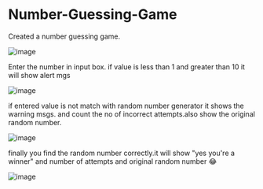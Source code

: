 # Number-Guessing-Game

Created a number guessing game.

![image](https://user-images.githubusercontent.com/115918926/203171407-22d11499-0abf-497b-b22b-f9f8af282158.png)

Enter the number in input box. if value is less than 1 and greater than 10 it will show alert mgs

![image](https://user-images.githubusercontent.com/115918926/203171730-2dffe086-236b-4964-a6df-2e1041fc0349.png)

if entered value is not match with random number generator it shows the  warning msgs. and count the no of incorrect attempts.also show the original random number.

![image](https://user-images.githubusercontent.com/115918926/203172136-bb119b1e-29c5-4fd5-ae80-33446e22d544.png)

finally you find the random number correctly.it will show "yes you're a winner" and number of attempts and original random number 😂

![image](https://user-images.githubusercontent.com/115918926/203172530-5f76dc82-c974-4796-a9b1-617369b26e50.png)

